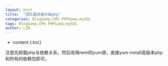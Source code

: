 ```yaml
---
layout: post
title:  "团队服务器升级php" 
categories: Blog&amp;CMS PHP&amp;mySQL
tags: Blog&amp;CMS PHP&amp;mySQL
author: LZN
---
```


* content
{:toc}

注意先卸载php与依赖关系，然后改用remi的yum源，直接yum install高版本php和所有的依赖包即可。